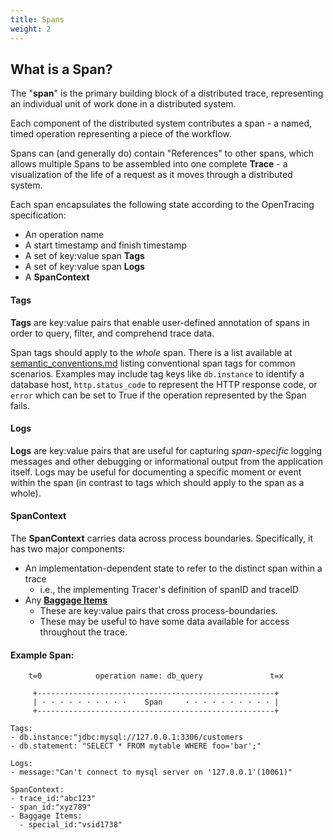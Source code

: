 ```yaml
---
title: Spans
weight: 2
---
```


## What is a Span?

The "**span**" is the primary building block of a distributed trace, representing an individual unit of work done in a distributed system.

Each component of the distributed system contributes a span - a named, timed operation representing a piece of the workflow.

Spans can (and generally do) contain "References" to other spans, which allows multiple Spans to be assembled into one complete **Trace** - a visualization of the life of a request as it moves through a distributed system.

Each span encapsulates the following state according to the OpenTracing specification:

- An operation name
- A start timestamp and finish timestamp
- A set of key:value span **Tags**
- A set of key:value span **Logs**
- A **SpanContext**

#### Tags

**Tags** are key:value pairs that enable user-defined annotation of spans in order to query, filter, and comprehend trace data.

Span tags should apply to the _whole_ span. There is a list available at [semantic_conventions.md](https://github.com/opentracing/specification/blob/master/semantic_conventions.md) listing conventional span tags for common scenarios. Examples may include tag keys like `db.instance` to identify a database host, `http.status_code` to represent the HTTP response code, or `error` which can be set to True if the operation represented by the Span fails.

#### Logs

**Logs** are key:value pairs that are useful for capturing _span-specific_ logging messages and other debugging or informational output from the application itself.  Logs may be useful for documenting a specific moment or event within the span (in contrast to tags which should apply to the span as a whole).

#### SpanContext

The **SpanContext** carries data across process boundaries. Specifically, it has two major components:

- An implementation-dependent state to refer to the distinct span within a trace
    - i.e., the implementing Tracer's definition of spanID and traceID
- Any [**Baggage Items**](/docs/overview/tags-logs-baggage)
    - These are key:value pairs that cross process-boundaries.
    - These may be useful to have some data available for access throughout the trace.


#### Example Span:


```
    t=0            operation name: db_query               t=x

     +-----------------------------------------------------+
     | · · · · · · · · · ·    Span     · · · · · · · · · · |
     +-----------------------------------------------------+

Tags:
- db.instance:"jdbc:mysql://127.0.0.1:3306/customers
- db.statement: "SELECT * FROM mytable WHERE foo='bar';"

Logs:
- message:"Can't connect to mysql server on '127.0.0.1'(10061)"

SpanContext:
- trace_id:"abc123"
- span_id:"xyz789"
- Baggage Items:
  - special_id:"vsid1738"
```
